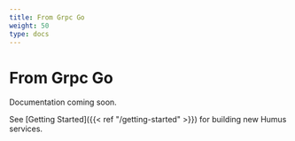 ```yaml
---
title: From Grpc Go
weight: 50
type: docs
---
```


# From Grpc Go

Documentation coming soon.

See [Getting Started]({{< ref "/getting-started" >}}) for building new Humus services.
